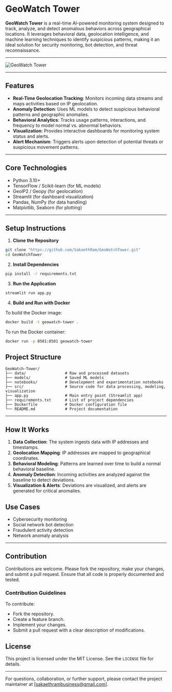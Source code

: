 # GeoWatch Tower

**GeoWatch Tower** is a real-time AI-powered monitoring system designed to track, analyze, and detect anomalous behaviors across geographical locations. It leverages behavioral data, geolocation intelligence, and machine learning techniques to identify suspicious patterns, making it an ideal solution for security monitoring, bot detection, and threat reconnaissance.

---
![GeoWatch Tower](https://github.com/user-attachments/assets/9777a545-bd31-4bf7-905d-7a595eb446fb)

---

## Features

- **Real-Time Geolocation Tracking**: Monitors incoming data streams and maps activities based on IP geolocation.
- **Anomaly Detection**: Uses ML models to detect suspicious behavioral patterns and geographic anomalies.
- **Behavioral Analytics**: Tracks usage patterns, interactions, and frequency to model normal vs. abnormal behaviors.
- **Visualization**: Provides interactive dashboards for monitoring system status and alerts.
- **Alert Mechanism**: Triggers alerts upon detection of potential threats or suspicious movement patterns.

---

## Core Technologies

- Python 3.10+
- TensorFlow / Scikit-learn (for ML models)
- GeoIP2 / Geopy (for geolocation)
- Streamlit (for dashboard visualization)
- Pandas, NumPy (for data handling)
- Matplotlib, Seaborn (for plotting)

---

## Setup Instructions

1. **Clone the Repository**

```bash
git clone "https://github.com/SakaethRam/GeoWatchTower.git"
cd GeoWatchTower
```

2. **Install Dependencies**

```bash
pip install -r requirements.txt
```

3. **Run the Application**

```bash
streamlit run app.py
```

4. **Build and Run with Docker**

To build the Docker image:

```bash
docker build -t geowatch-tower .
```

To run the Docker container:

```bash
docker run -p 8501:8501 geowatch-tower
```

## Project Structure

```
GeoWatch-Tower/
├── data/                 # Raw and processed datasets
├── models/               # Saved ML models
├── notebooks/            # Development and experimentation notebooks
├── src/                  # Source code for data processing, modeling, visualization
├── app.py                # Main entry point (Streamlit app)
├── requirements.txt      # List of project dependencies
├── Dockerfile            # Docker configuration file
└── README.md             # Project documentation
```

---

## How It Works

1. **Data Collection**: The system ingests data with IP addresses and timestamps.
2. **Geolocation Mapping**: IP addresses are mapped to geographical coordinates.
3. **Behavioral Modeling**: Patterns are learned over time to build a normal behavioral baseline.
4. **Anomaly Detection**: Incoming activities are analyzed against the baseline to detect deviations.
5. **Visualization & Alerts**: Deviations are visualized, and alerts are generated for critical anomalies.

## Use Cases

- Cybersecurity monitoring
- Social network bot detection
- Fraudulent activity detection
- Network anomaly analysis

---

## Contribution

Contributions are welcome. Please fork the repository, make your changes, and submit a pull request. Ensure that all code is properly documented and tested.

### Contribution Guidelines

To contribute:

- Fork the repository.
- Create a feature branch.
- Implement your changes.
- Submit a pull request with a clear description of modifications.

## License

This project is licensed under the MIT License. See the `LICENSE` file for details.

---

For questions, collaboration, or further support, please contact the project maintainer at [sakaethrambusiness@gmail.com].

